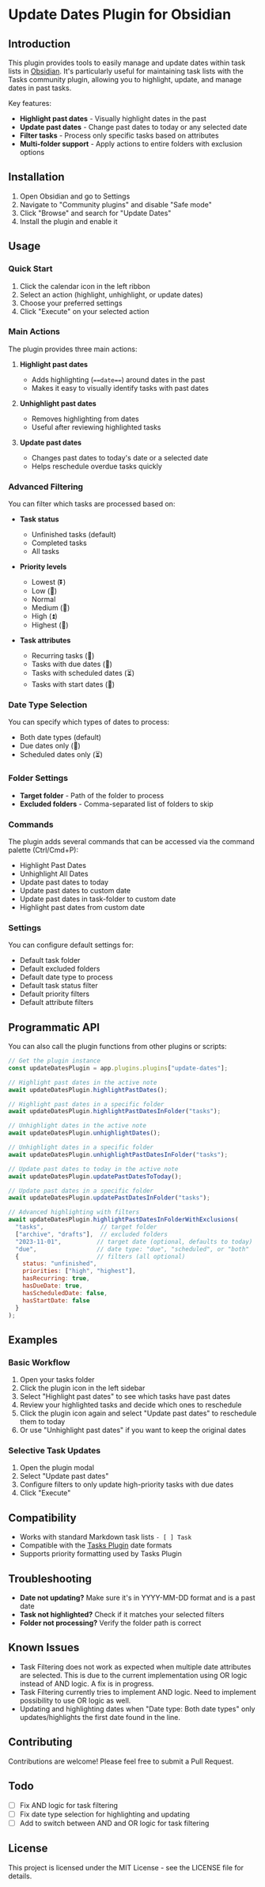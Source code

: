 # Update Dates Plugin for Obsidian

## Introduction

This plugin provides tools to easily manage and update dates within task lists in [Obsidian](https://obsidian.md). It's particularly useful for maintaining task lists with the Tasks community plugin, allowing you to highlight, update, and manage dates in past tasks.

Key features:
- **Highlight past dates** - Visually highlight dates in the past
- **Update past dates** - Change past dates to today or any selected date
- **Filter tasks** - Process only specific tasks based on attributes
- **Multi-folder support** - Apply actions to entire folders with exclusion options

## Installation

1. Open Obsidian and go to Settings
2. Navigate to "Community plugins" and disable "Safe mode"
3. Click "Browse" and search for "Update Dates"
4. Install the plugin and enable it

## Usage

### Quick Start

1. Click the calendar icon in the left ribbon
2. Select an action (highlight, unhighlight, or update dates)
3. Choose your preferred settings
4. Click "Execute" on your selected action

### Main Actions

The plugin provides three main actions:

1. **Highlight past dates**
   - Adds highlighting (`==date==`) around dates in the past
   - Makes it easy to visually identify tasks with past dates

2. **Unhighlight past dates**
   - Removes highlighting from dates
   - Useful after reviewing highlighted tasks

3. **Update past dates**
   - Changes past dates to today's date or a selected date
   - Helps reschedule overdue tasks quickly

### Advanced Filtering

You can filter which tasks are processed based on:

- **Task status**
  - Unfinished tasks (default)
  - Completed tasks
  - All tasks

- **Priority levels**
  - Lowest (⏬)
  - Low (🔽)
  - Normal
  - Medium (🔼) 
  - High (⏫)
  - Highest (🔺)

- **Task attributes**
  - Recurring tasks (🔁)
  - Tasks with due dates (📅)
  - Tasks with scheduled dates (⏳)
  - Tasks with start dates (🛫)

### Date Type Selection

You can specify which types of dates to process:

- Both date types (default)
- Due dates only (📅)
- Scheduled dates only (⏳)

### Folder Settings

- **Target folder** - Path of the folder to process
- **Excluded folders** - Comma-separated list of folders to skip

### Commands

The plugin adds several commands that can be accessed via the command palette (Ctrl/Cmd+P):

- Highlight Past Dates
- Unhighlight All Dates
- Update past dates to today
- Update past dates to custom date
- Update past dates in task-folder to custom date
- Highlight past dates from custom date

### Settings

You can configure default settings for:

- Default task folder
- Default excluded folders
- Default date type to process
- Default task status filter
- Default priority filters
- Default attribute filters

## Programmatic API

You can also call the plugin functions from other plugins or scripts:

```javascript
// Get the plugin instance
const updateDatesPlugin = app.plugins.plugins["update-dates"];

// Highlight past dates in the active note
await updateDatesPlugin.highlightPastDates();

// Highlight past dates in a specific folder
await updateDatesPlugin.highlightPastDatesInFolder("tasks");

// Unhighlight dates in the active note
await updateDatesPlugin.unhighlightDates();

// Unhighlight dates in a specific folder
await updateDatesPlugin.unhighlightPastDatesInFolder("tasks");

// Update past dates to today in the active note
await updateDatesPlugin.updatePastDatesToToday();

// Update past dates in a specific folder
await updateDatesPlugin.updatePastDatesInFolder("tasks");

// Advanced highlighting with filters
await updateDatesPlugin.highlightPastDatesInFolderWithExclusions(
  "tasks",                // target folder
  ["archive", "drafts"],  // excluded folders
  "2023-11-01",          // target date (optional, defaults to today)
  "due",                 // date type: "due", "scheduled", or "both"
  {                      // filters (all optional)
    status: "unfinished",
    priorities: ["high", "highest"],
    hasRecurring: true,
    hasDueDate: true,
    hasScheduledDate: false,
    hasStartDate: false
  }
);
```

## Examples

### Basic Workflow

1. Open your tasks folder
2. Click the plugin icon in the left sidebar
3. Select "Highlight past dates" to see which tasks have past dates
4. Review your highlighted tasks and decide which ones to reschedule
5. Click the plugin icon again and select "Update past dates" to reschedule them to today
6. Or use "Unhighlight past dates" if you want to keep the original dates

### Selective Task Updates

1. Open the plugin modal
2. Select "Update past dates"
3. Configure filters to only update high-priority tasks with due dates
4. Click "Execute"

## Compatibility

- Works with standard Markdown task lists `- [ ] Task`
- Compatible with the [Tasks Plugin](https://github.com/obsidian-tasks-group/obsidian-tasks) date formats
- Supports priority formatting used by Tasks Plugin

## Troubleshooting

- **Date not updating?** Make sure it's in YYYY-MM-DD format and is a past date
- **Task not highlighted?** Check if it matches your selected filters
- **Folder not processing?** Verify the folder path is correct

## Known Issues
- Task Filtering does not work as expected when multiple date attributes are selected. This is due to the current implementation using OR logic instead of AND logic. A fix is in progress.
- Task Filtering currently tries to implement AND logic. Need to implement possibility to use OR logic as well.
- Updating and highlighting dates when "Date type: Both date types" only updates/highlights the first date found in the line. 

## Contributing

Contributions are welcome! Please feel free to submit a Pull Request.

## Todo
- [ ] Fix AND logic for task filtering
- [ ] Fix date type selection for highlighting and updating
- [ ] Add to switch between AND and OR logic for task filtering

## License

This project is licensed under the MIT License - see the LICENSE file for details.
